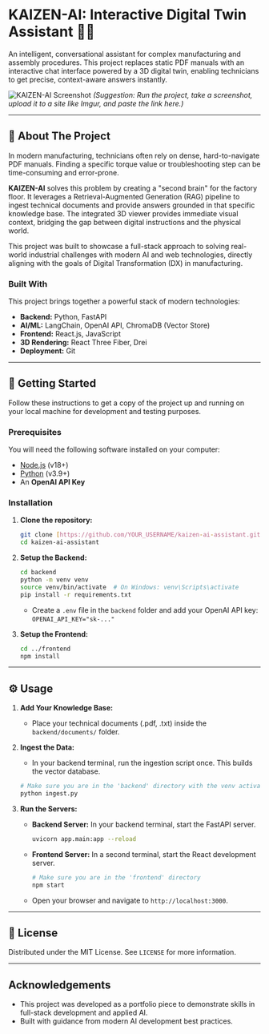 # KAIZEN-AI: Interactive Digital Twin Assistant 🤖🔩

An intelligent, conversational assistant for complex manufacturing and assembly procedures. This project replaces static PDF manuals with an interactive chat interface powered by a 3D digital twin, enabling technicians to get precise, context-aware answers instantly.

![KAIZEN-AI Screenshot](https://i.imgur.com/your-screenshot-url.png)
*(Suggestion: Run the project, take a screenshot, upload it to a site like Imgur, and paste the link here.)*

---

## 📖 About The Project

In modern manufacturing, technicians often rely on dense, hard-to-navigate PDF manuals. Finding a specific torque value or troubleshooting step can be time-consuming and error-prone.

**KAIZEN-AI** solves this problem by creating a "second brain" for the factory floor. It leverages a Retrieval-Augmented Generation (RAG) pipeline to ingest technical documents and provide answers grounded in that specific knowledge base. The integrated 3D viewer provides immediate visual context, bridging the gap between digital instructions and the physical world.

This project was built to showcase a full-stack approach to solving real-world industrial challenges with modern AI and web technologies, directly aligning with the goals of Digital Transformation (DX) in manufacturing.

### Built With

This project brings together a powerful stack of modern technologies:

* **Backend:** Python, FastAPI
* **AI/ML:** LangChain, OpenAI API, ChromaDB (Vector Store)
* **Frontend:** React.js, JavaScript
* **3D Rendering:** React Three Fiber, Drei
* **Deployment:** Git

---

## 🚀 Getting Started

Follow these instructions to get a copy of the project up and running on your local machine for development and testing purposes.

### Prerequisites

You will need the following software installed on your computer:
* [Node.js](https://nodejs.org/en/download/) (v18+)
* [Python](https://www.python.org/downloads/) (v3.9+)
* An **OpenAI API Key**

### Installation

1.  **Clone the repository:**
    ```bash
    git clone [https://github.com/YOUR_USERNAME/kaizen-ai-assistant.git](https://github.com/YOUR_USERNAME/kaizen-ai-assistant.git)
    cd kaizen-ai-assistant
    ```

2.  **Setup the Backend:**
    ```bash
    cd backend
    python -m venv venv
    source venv/bin/activate  # On Windows: venv\Scripts\activate
    pip install -r requirements.txt
    ```
    * Create a `.env` file in the `backend` folder and add your OpenAI API key: `OPENAI_API_KEY="sk-..."`

3.  **Setup the Frontend:**
    ```bash
    cd ../frontend
    npm install
    ```

---

## ⚙️ Usage

1.  **Add Your Knowledge Base:**
    * Place your technical documents (.pdf, .txt) inside the `backend/documents/` folder.

2.  **Ingest the Data:**
    * In your backend terminal, run the ingestion script once. This builds the vector database.
    ```bash
    # Make sure you are in the 'backend' directory with the venv activated
    python ingest.py
    ```

3.  **Run the Servers:**
    * **Backend Server:** In your backend terminal, start the FastAPI server.
        ```bash
        uvicorn app.main:app --reload
        ```
    * **Frontend Server:** In a second terminal, start the React development server.
        ```bash
        # Make sure you are in the 'frontend' directory
        npm start
        ```
    * Open your browser and navigate to `http://localhost:3000`.

---

## 📄 License

Distributed under the MIT License. See `LICENSE` for more information.

---

## Acknowledgements

* This project was developed as a portfolio piece to demonstrate skills in full-stack development and applied AI.
* Built with guidance from modern AI development best practices.
